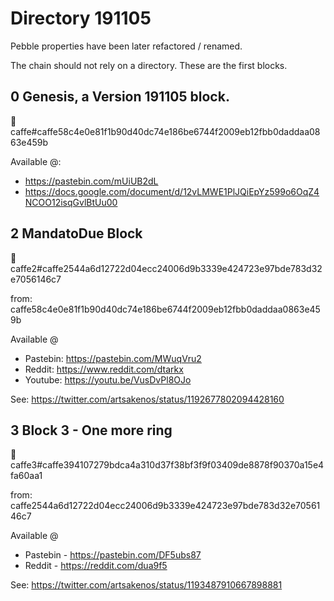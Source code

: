 

Directory 191105
================

Pebble properties have been later refactored / renamed.

The chain should not rely on a directory. These are the first blocks.

## 0 Genesis, a Version 191105 block. 

💎caffe#caffe58c4e0e81f1b90d40dc74e186be6744f2009eb12fbb0daddaa0863e459b

Available @:

* https://pastebin.com/mUiUB2dL
* https://docs.google.com/document/d/12vLMWE1PlJQiEpYz599o6OqZ4NCOO12isqGvlBtUu00

## 2 MandatoDue Block

💎caffe2#caffe2544a6d12722d04ecc24006d9b3339e424723e97bde783d32e7056146c7

from: caffe58c4e0e81f1b90d40dc74e186be6744f2009eb12fbb0daddaa0863e459b

Available @

* Pastebin: https://pastebin.com/MWuqVru2 
* Reddit: https://www.reddit.com/dtarkx
* Youtube: https://youtu.be/VusDvPl8OJo

See: https://twitter.com/artsakenos/status/1192677802094428160

## 3 Block 3 - One more ring

💎caffe3#caffe394107279bdca4a310d37f38bf3f9f03409de8878f90370a15e4fa60aa1

from: caffe2544a6d12722d04ecc24006d9b3339e424723e97bde783d32e7056146c7

Available @

* Pastebin - https://pastebin.com/DF5ubs87
* Reddit - https://reddit.com/dua9f5

See: https://twitter.com/artsakenos/status/1193487910667898881
